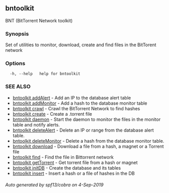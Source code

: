 ## bntoolkit

BNT (BitTorrent Network toolkit)

### Synopsis

Set of utilities to monitor, download, create and find files in the BitTorent network

### Options

```
  -h, --help   help for bntoolkit
```

### SEE ALSO

* [bntoolkit addAlert](bntoolkit_addAlert.md)	 - Add an IP to the database alert table
* [bntoolkit addMonitor](bntoolkit_addMonitor.md)	 - Add a hash to the database monitor table
* [bntoolkit crawl](bntoolkit_crawl.md)	 - Crawl the BitTorrent Network to find hashes
* [bntoolkit create](bntoolkit_create.md)	 - Create a .torrent file
* [bntoolkit daemon](bntoolkit_daemon.md)	 - Start the daemon to monitor the files in the monitor table and notify alerts.
* [bntoolkit deleteAlert](bntoolkit_deleteAlert.md)	 - Delete an IP or range from the database alert table. 
* [bntoolkit deleteMonitor](bntoolkit_deleteMonitor.md)	 - Delete a hash from the database monitor table.
* [bntoolkit download](bntoolkit_download.md)	 - Download a file from a hash, a magnet or a Torrent file
* [bntoolkit find](bntoolkit_find.md)	 - Find the file in Bittorrent network
* [bntoolkit getTorrent](bntoolkit_getTorrent.md)	 - Get torrent file from a hash or magnet
* [bntoolkit initDB](bntoolkit_initDB.md)	 - Create the database and its tables
* [bntoolkit insert](bntoolkit_insert.md)	 - Insert a hash or a file of hashes in the DB

###### Auto generated by spf13/cobra on 4-Sep-2019
